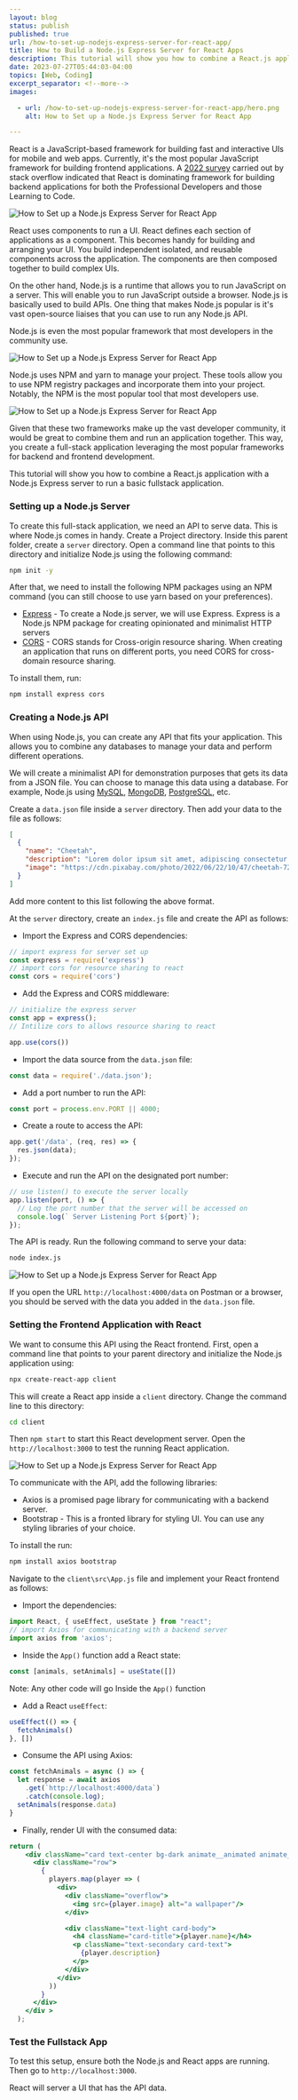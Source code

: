 ```yaml
---
layout: blog
status: publish
published: true
url: /how-to-set-up-nodejs-express-server-for-react-app/
title: How to Build a Node.js Express Server for React Apps
description: This tutorial will show you how to combine a React.js application with a Node.js Express server to run a basic fullstack application.
date: 2023-07-27T05:44:03-04:00
topics: [Web, Coding]
excerpt_separator: <!--more-->
images:

  - url: /how-to-set-up-nodejs-express-server-for-react-app/hero.png
    alt: How to Set up a Node.js Express Server for React App

---
```


React is a JavaScript-based framework for building fast and interactive UIs for mobile and web apps. Currently, it's the most popular JavaScript framework for building frontend applications. A [2022 survey](https://survey.stackoverflow.co/2022/#most-popular-technologies-webframe) carried out by stack overflow indicated that React is dominating framework for building backend applications for both the Professional Developers and those Learning to Code.
<!--more-->

![How to Set up a Node.js Express Server for React App](/how-to-set-up-nodejs-express-server-for-react-app/react-sarvey.jpg)

React uses components to run a UI. React defines each section of applications as a component. This becomes handy for building and arranging your UI. You build independent isolated, and reusable components across the application. The components are then composed together to build complex UIs.

On the other hand, Node.js is a runtime that allows you to run JavaScript on a server. This will enable you to run JavaScript outside a browser. Node.js is basically used to build APIs. One thing that makes Node.js popular is it's vast open-source liaises that you can use to run any Node.js API.

Node.js is even the most popular framework that most developers in the community use.

![How to Set up a Node.js Express Server for React App](/how-to-set-up-nodejs-express-server-for-react-app/node.jpg)

Node.js uses NPM and yarn to manage your project. These tools allow you to use NPM registry packages and incorporate them into your project. Notably, the NPM is the most popular tool that most developers use.

![How to Set up a Node.js Express Server for React App](/how-to-set-up-nodejs-express-server-for-react-app/npm.jpg)

Given that these two frameworks make up the vast developer community, it would be great to combine them and run an application together. This way, you create a full-stack application leveraging the most popular frameworks for backend and frontend development.

This tutorial will show you how to combine a React.js application with a Node.js Express server to run a basic fullstack application.

### Setting up a Node.js Server

To create this full-stack application, we need an API to serve data. This is where Node.js comes in handy. Create a Project directory. Inside this parent folder, create a `server` directory. Open a command line that points to this directory and initialize Node.js using the following command:

```bash
npm init -y
```

After that, we need to install the following NPM packages using an NPM command (you can still choose to use yarn based on your preferences).

- [Express](https://www.npmjs.com/package/express) - To create a Node.js server, we will use Express. Express is a Node.js NPM package for creating opinionated and minimalist HTTP servers
- [CORS](https://www.npmjs.com/package/cors) - CORS stands for Cross-origin resource sharing. When creating an application that runs on different ports, you need CORS for cross-domain resource sharing.

To install them, run:

```bash
npm install express cors
```

### Creating a Node.js API

When using Node.js, you can create any API that fits your application. This allows you to combine any databases to manage your data and perform different operations.

We will create a minimalist API for demonstration purposes that gets its data from a JSON file. You can choose to manage this data using a database. For example, Node.js using [MySQL](https://www.section.io/engineering-education/mysql-with-node-js/), [MongoDB](https://www.infoworld.com/article/3619533/how-to-crud-with-nodejs-and-mongodb.html), [PostgreSQL](https://blog.logrocket.com/crud-rest-api-node-js-express-postgresql/), etc.

Create a `data.json` file inside a `server` directory. Then add your data to the file as follows:

```JSON
[
  {
    "name": "Cheetah",
    "description": "Lorem dolor ipsum sit amet, adipiscing consectetur incididunt sed elit, do eiusmod tempor ut labore et dolore magna veniam enim aliqua.",
    "image": "https://cdn.pixabay.com/photo/2022/06/22/10/47/cheetah-7277665_1280.jpg"
  }
]
```

Add more content to this list following the above format.

At the `server` directory, create an `index.js` file and create the API as follows:

- Import the Express and CORS dependencies:

```js
// import express for server set up
const express = require('express')
// import cors for resource sharing to react
const cors = require('cors')
```

- Add the Express and CORS middleware:

```js
// initialize the express server
const app = express();
// Intilize cors to allows resource sharing to react

app.use(cors())
```

- Import the data source from the `data.json` file:

```js
const data = require('./data.json');
```

- Add a port number to run the API:

```js
const port = process.env.PORT || 4000;
```

- Create a route to access the API:

```js
app.get('/data', (req, res) => {
  res.json(data);
});
```

- Execute and run the API on the designated port number:

```js
// use listen() to execute the server locally
app.listen(port, () => {
  // Log the port number that the server will be accessed on
  console.log(` Server Listening Port ${port}`);
});
```

The API is ready. Run the following command to serve your data:

```bash
node index.js
```

![How to Set up a Node.js Express Server for React App](/how-to-set-up-nodejs-express-server-for-react-app/running.jpg)

If you open the URL `http://localhost:4000/data` on Postman or a browser, you should be served with the data you added in the `data.json` file.

### Setting the Frontend Application with React

We want to consume this API using the React frontend. First, open a command line that points to your parent directory and initialize the Node.js application using:

```bash
npx create-react-app client
```

This will create a React app inside a `client` directory. Change the command line to this directory:

```bash
cd client
```

Then `npm start` to start this React development server. Open the `http://localhost:3000` to test the running React application.

![How to Set up a Node.js Express Server for React App](/how-to-set-up-nodejs-express-server-for-react-app/cra.jpg)

To communicate with the API, add the following libraries:

- Axios is a promised page library for communicating with a backend server.
- Bootstrap - This is a fronted library for styling UI. You can use any styling libraries of your choice.

To install the run:

```bash
npm install axios bootstrap
```

Navigate to the `client\src\App.js` file and implement your React frontend as follows:

- Import the dependencies:

```js
import React, { useEffect, useState } from "react";
// import Axios for communicating with a backend server
import axios from 'axios';
```

- Inside the `App()` function add a React state:

```js
const [animals, setAnimals] = useState([])
```

Note: Any other code will go Inside the `App()` function

- Add a React `useEffect`:

```js
useEffect(() => {
  fetchAnimals()
}, [])
```

- Consume the API using Axios:

```js
const fetchAnimals = async () => {
  let response = await axios
    .get(`http://localhost:4000/data`)
    .catch(console.log);
  setAnimals(response.data)
}
```

- Finally, render UI with the consumed data:

```jsx
return (
    <div className="card text-center bg-dark animate__animated animate__fadeInUp">
      <div className="row">
        {
          players.map(player => (
            <div>
              <div className="overflow">
                <img src={player.image} alt="a wallpaper"/>
              </div>

              <div className="text-light card-body">
                <h4 className="card-title">{player.name}</h4>
                <p className="text-secondary card-text">
                  {player.description}
                </p>
              </div>
            </div>
          ))
        }
      </div>
    </div >
  );
```

### Test the Fullstack App

To test this setup, ensure both the Node.js and React apps are running. Then go to `http://localhost:3000`.


React will server a UI that has the API data.
